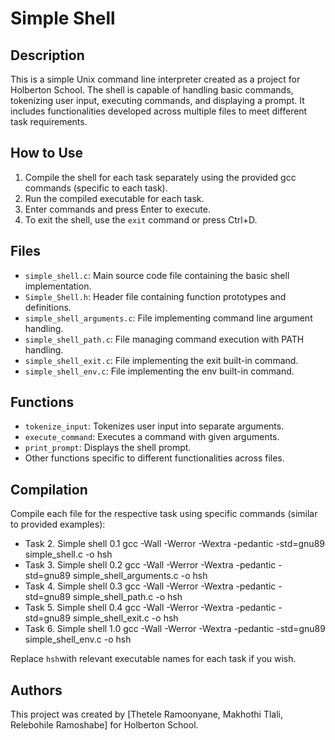 # Simple Shell

## Description

This is a simple Unix command line interpreter created as a project for Holberton School. The shell is capable of handling basic commands, tokenizing user input, executing commands, and displaying a prompt. It includes functionalities developed across multiple files to meet different task requirements.

## How to Use

1. Compile the shell for each task separately using the provided gcc commands (specific to each task).
2. Run the compiled executable for each task.
3. Enter commands and press Enter to execute.
4. To exit the shell, use the `exit` command or press Ctrl+D.

## Files

- `simple_shell.c`: Main source code file containing the basic shell implementation.
- `Simple_Shell.h`: Header file containing function prototypes and definitions.
- `simple_shell_arguments.c`: File implementing command line argument handling.
- `simple_shell_path.c`: File managing command execution with PATH handling.
- `simple_shell_exit.c`: File implementing the exit built-in command.
- `simple_shell_env.c`: File implementing the env built-in command.

## Functions

- `tokenize_input`: Tokenizes user input into separate arguments.
- `execute_command`: Executes a command with given arguments.
- `print_prompt`: Displays the shell prompt.
- Other functions specific to different functionalities across files.

## Compilation

Compile each file for the respective task using specific commands (similar to provided examples):
- Task 2. Simple shell 0.1
  gcc -Wall -Werror -Wextra -pedantic -std=gnu89 simple_shell.c -o hsh
- Task 3. Simple shell 0.2
  gcc -Wall -Werror -Wextra -pedantic -std=gnu89 simple_shell_arguments.c -o hsh
- Task 4. Simple shell 0.3
  gcc -Wall -Werror -Wextra -pedantic -std=gnu89 simple_shell_path.c -o hsh
- Task 5. Simple shell 0.4
   gcc -Wall -Werror -Wextra -pedantic -std=gnu89 simple_shell_exit.c -o hsh
- Task 6. Simple shell 1.0
  gcc -Wall -Werror -Wextra -pedantic -std=gnu89 simple_shell_env.c -o hsh
  
Replace `hsh`with relevant executable names for each task if you wish.

## Authors

This project was created by [Thetele Ramoonyane, Makhothi Tlali, Relebohile Ramoshabe] for Holberton School.
  

  

  
  

